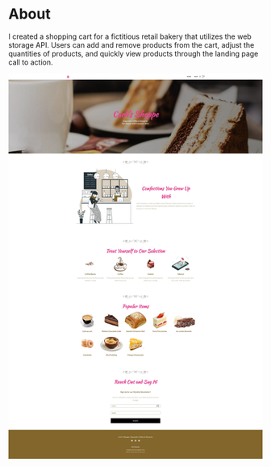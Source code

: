 # About

I created a shopping cart for a fictitious retail bakery that utilizes the web storage API. Users can add and remove products from the cart, adjust the quantities of products, and quickly view products through the landing page call to action.

![Landing Page](/src/assets/images/shopping-cart-landing-page.webp?raw=true)
